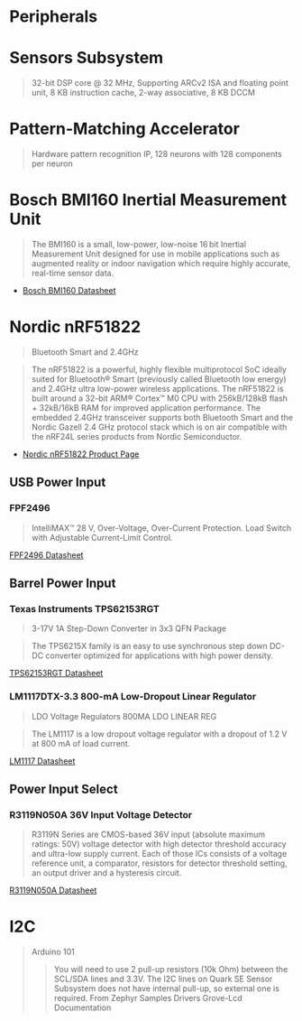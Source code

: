 # Peripherals

# Sensors Subsystem

> 32-bit DSP core @ 32 MHz, Supporting ARCv2 ISA and floating point unit, 8 KB instruction cache, 2-way associative, 8 KB DCCM

# Pattern-Matching Accelerator

> Hardware pattern recognition IP, 128 neurons with 128 components per neuron

# Bosch BMI160 Inertial Measurement Unit

> The BMI160 is a small, low-power, low-noise 16 bit Inertial Measurement Unit designed for use in mobile applications such as augmented reality or indoor navigation which require highly accurate, real-time sensor
data. 

- [Bosch BMI160 Datasheet](http://www.mouser.mx/ds/2/621/BMI160_Flyer-534663.pdf)

# Nordic nRF51822

> Bluetooth Smart and 2.4GHz

> The nRF51822 is a powerful, highly flexible multiprotocol SoC ideally suited for Bluetooth® Smart (previously called Bluetooth low energy) and 2.4GHz ultra low-power wireless applications. The nRF51822 is built around a 32-bit ARM® Cortex™ M0 CPU with 256kB/128kB flash + 32kB/16kB RAM for improved application performance. The embedded 2.4GHz transceiver supports both Bluetooth Smart and the Nordic Gazell 2.4 GHz protocol stack which is on air compatible with the nRF24L series products from Nordic Semiconductor.

- [Nordic nRF51822 Product Page](https://www.nordicsemi.com/eng/Products/Bluetooth-Smart-Bluetooth-low-energy/nRF51822)

## USB Power Input

### FPF2496

>  IntelliMAX™ 28 V, Over-Voltage, Over-Current Protection. Load Switch with Adjustable Current-Limit Control.

[FPF2496 Datasheet](https://www.fairchildsemi.com/datasheets/FP/FPF2496.pdf)

## Barrel Power Input

### Texas Instruments TPS62153RGT

> 3-17V 1A Step-Down Converter in 3x3 QFN Package

> The TPS6215X family is an easy to use synchronous step down DC-DC converter optimized for applications with high power density.

[TPS62153RGT Datasheet](http://www.alldatasheet.com/datasheet-pdf/pdf/464053/TI1/TPS62153RGT.html)

### LM1117DTX-3.3 800-mA Low-Dropout Linear Regulator

> LDO Voltage Regulators 800MA LDO LINEAR REG

> The LM1117 is a low dropout voltage regulator with a dropout of 1.2 V at 800 mA of load current.

[LM1117 Datasheet](http://www.mouser.com/ds/2/405/lm1117-806475.pdf)

## Power Input Select

### R3119N050A 36V Input Voltage Detector 

> R3119N Series are CMOS-based 36V input (absolute maximum ratings: 50V) voltage detector with high detector threshold accuracy and ultra-low supply current. Each of those ICs consists of a voltage reference unit, a comparator, resistors for detector threshold setting, an output driver and a hysteresis circuit. 

[R3119N050A Datasheet](http://www.opendatasheets.com/datasheet/r3119n050a-tr-fe-ricoh-electronic-devices-company-42312656.html)

# I2C

> Arduino 101
> > You will need to use 2 pull-up resistors (10k Ohm) between the SCL/SDA lines and 3.3V. The I2C lines on Quark SE Sensor Subsystem does not have internal pull-up, so external one is required. From Zephyr Samples Drivers Grove-Lcd Documentation

